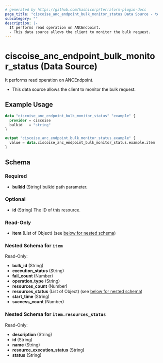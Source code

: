 ```yaml
---
# generated by https://github.com/hashicorp/terraform-plugin-docs
page_title: "ciscoise_anc_endpoint_bulk_monitor_status Data Source - terraform-provider-ciscoise"
subcategory: ""
description: |-
  It performs read operation on ANCEndpoint.
  - This data source allows the client to monitor the bulk request.
---
```


# ciscoise_anc_endpoint_bulk_monitor_status (Data Source)

It performs read operation on ANCEndpoint.

- This data source allows the client to monitor the bulk request.

## Example Usage

```terraform
data "ciscoise_anc_endpoint_bulk_monitor_status" "example" {
  provider = ciscoise
  bulkid   = "string"
}

output "ciscoise_anc_endpoint_bulk_monitor_status_example" {
  value = data.ciscoise_anc_endpoint_bulk_monitor_status.example.item
}
```

<!-- schema generated by tfplugindocs -->
## Schema

### Required

- **bulkid** (String) bulkid path parameter.

### Optional

- **id** (String) The ID of this resource.

### Read-Only

- **item** (List of Object) (see [below for nested schema](#nestedatt--item))

<a id="nestedatt--item"></a>
### Nested Schema for `item`

Read-Only:

- **bulk_id** (String)
- **execution_status** (String)
- **fail_count** (Number)
- **operation_type** (String)
- **resources_count** (Number)
- **resources_status** (List of Object) (see [below for nested schema](#nestedobjatt--item--resources_status))
- **start_time** (String)
- **success_count** (Number)

<a id="nestedobjatt--item--resources_status"></a>
### Nested Schema for `item.resources_status`

Read-Only:

- **description** (String)
- **id** (String)
- **name** (String)
- **resource_execution_status** (String)
- **status** (String)


